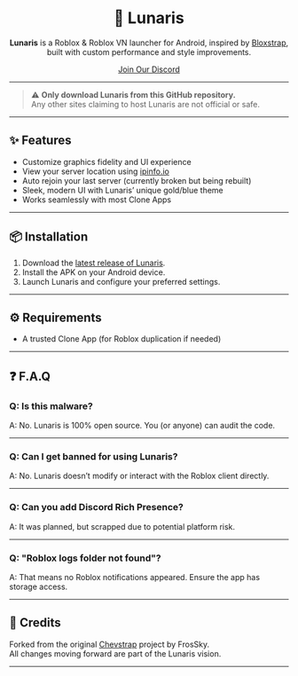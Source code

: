 <div align="center">

# 🌙 Lunaris

**Lunaris** is a Roblox & Roblox VN launcher for Android, inspired by [Bloxstrap](https://github.com/bloxstraplabs/bloxstrap), built with custom performance and style improvements.

[Join Our Discord](https://discord.com/invite/q2fwB2KMPX)

</div>

---

> ⚠️ **Only download Lunaris from this GitHub repository.**  
> Any other sites claiming to host Lunaris are not official or safe.

---

## ✨ Features

- Customize graphics fidelity and UI experience
- View your server location using [ipinfo.io](https://ipinfo.io/)
- Auto rejoin your last server (currently broken but being rebuilt)
- Sleek, modern UI with Lunaris’ unique gold/blue theme
- Works seamlessly with most Clone Apps

---

## 📦 Installation

1. Download the [latest release of Lunaris](https://github.com/YourUsername/Lunaris/releases).
2. Install the APK on your Android device.
3. Launch Lunaris and configure your preferred settings.

---

## ⚙️ Requirements

- A trusted Clone App (for Roblox duplication if needed)

---

## ❓ F.A.Q

### Q: Is this malware?

A: No. Lunaris is 100% open source. You (or anyone) can audit the code.

---

### Q: Can I get banned for using Lunaris?

A: No. Lunaris doesn’t modify or interact with the Roblox client directly.

---

### Q: Can you add Discord Rich Presence?

A: It was planned, but scrapped due to potential platform risk.

---

### Q: "Roblox logs folder not found"?

A: That means no Roblox notifications appeared. Ensure the app has storage access.

---

## 📌 Credits

Forked from the original [Chevstrap](https://github.com/FrosSky/Chevstrap) project by FrosSky.  
All changes moving forward are part of the Lunaris vision.

---

